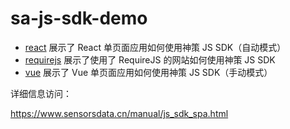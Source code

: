 # sa-js-sdk-demo

 * [react](https://rainyjune.github.io/sa-js-sdk-demo/react/dist/index.html) 展示了 React 单页面应用如何使用神策 JS SDK（自动模式）
 * [requirejs](https://rainyjune.github.io/sa-js-sdk-demo/requirejs/index.html) 展示了使用了 RequireJS 的网站如何使用神策 JS SDK
 * [vue](https://rainyjune.github.io/sa-js-sdk-demo/vue/index.html) 展示了 Vue 单页面应用如何使用神策 JS SDK（手动模式）


详细信息访问：

https://www.sensorsdata.cn/manual/js_sdk_spa.html
